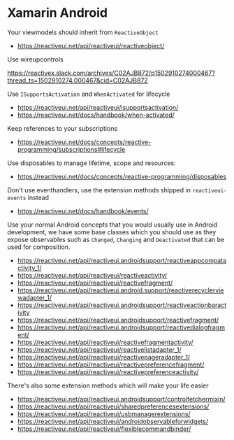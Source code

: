 # Xamarin Android

Your viewmodels should inherit from `ReactiveObject`

- https://reactiveui.net/api/reactiveui/reactiveobject/

Use wireupcontrols

https://reactivex.slack.com/archives/C02AJB872/p1502910274000467?thread_ts=1502910274.000467&cid=C02AJB872

Use `ISupportsActivation` and `WhenActivated` for lifecycle

- https://reactiveui.net/api/reactiveui/isupportsactivation/
- https://reactiveui.net/docs/handbook/when-activated/

Keep references to your subscriptions

- https://reactiveui.net/docs/concepts/reactive-programming/subscriptions#lifecycle

Use disposables to manage lifetime, scope and resources:

- https://reactiveui.net/docs/concepts/reactive-programming/disposables

Don't use eventhandlers, use the extension methods shipped in `reactiveui-events` instead

- https://reactiveui.net/docs/handbook/events/

Use your normal Android concepts that you would usually use in Android development, we have some base classes which you should use as they expose observables such as `Changed`, `Changing` and `Deactivated` that can be used for composition.

- https://reactiveui.net/api/reactiveui.androidsupport/reactiveappcompatactivity_1/
- https://reactiveui.net/api/reactiveui/reactiveactivity/
- https://reactiveui.net/api/reactiveui/reactivefragment/
- https://reactiveui.net/api/reactiveui.android.support/reactiverecyclerviewadapter_1/
- https://reactiveui.net/api/reactiveui.androidsupport/reactiveactionbaractivity
- https://reactiveui.net/api/reactiveui.androidsupport/reactivefragment/
- https://reactiveui.net/api/reactiveui.androidsupport/reactivedialogfragment/
- https://reactiveui.net/api/reactiveui/reactivefragmentactivity/
- https://reactiveui.net/api/reactiveui/reactivelistadapter_1/
- https://reactiveui.net/api/reactiveui/reactivepageradapter_1/
- https://reactiveui.net/api/reactiveui/reactivepreferencefragment/
- https://reactiveui.net/api/reactiveui/reactivepreferenceactivity/

There's also some extension methods which will make your life easier

- https://reactiveui.net/api/reactiveui.androidsupport/controlfetchermixin/
- https://reactiveui.net/api/reactiveui/sharedpreferencesextensions/
- https://reactiveui.net/api/reactiveui/usbmanagerextensions/
- https://reactiveui.net/api/reactiveui/androidobservableforwidgets/
- https://reactiveui.net/api/reactiveui/flexiblecommandbinder/
